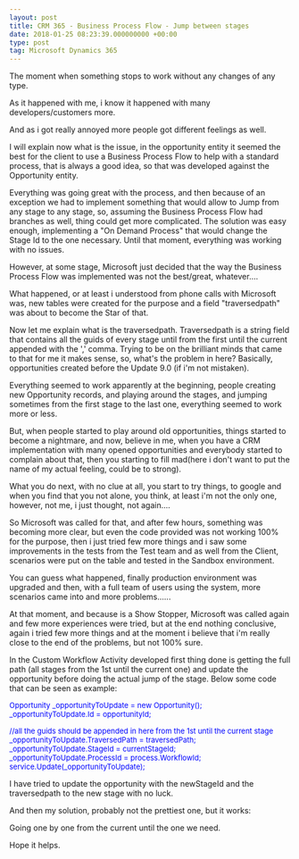 ```yaml
---
layout: post
title: CRM 365 - Business Process Flow - Jump between stages
date: 2018-01-25 08:23:39.000000000 +00:00
type: post
tag: Microsoft Dynamics 365
---
```


<p>The moment when something stops to work without any changes of any type. </p>
<p>As it happened with me, i know it happened with many developers/customers more.</p>
<p>And as i got really annoyed more people got different feelings as well.</p>
<p></p>
<p>I will explain now what is the issue, in the opportunity entity it seemed the best for the client to use a Business Process Flow to help with a standard process, that is always a good idea, so that was developed against the Opportunity entity.</p>
<p></p>
<p>Everything was going great with the process, and then because of an exception we had to implement something that would allow to Jump from any stage to any stage, so, assuming the Business Process Flow had branches as well, thing could get more complicated. The solution was easy enough, implementing a &quot;On Demand Process&quot; that would change the Stage Id to the one necessary. Until that moment, everything was working with no issues.</p>
<p></p>
<p>However, at some stage, Microsoft just decided that the way the Business Process Flow was implemented was not the best/great, whatever....</p>
<p></p>
<p>What happened, or at least i understood from phone calls with Microsoft was, new tables were created for the purpose and a field &quot;traversedpath&quot; was about to become the Star of that.</p>
<p></p>
<p>Now let me explain what is the traversedpath. Traversedpath is a string field that contains all the guids of every stage until from the first until the current appended with the ',' comma. Trying to be on the brilliant minds that came to that for me it makes sense, so, what's the problem in here? Basically, opportunities created before the Update 9.0 (if i'm not mistaken). </p>
<p></p>
<p>Everything seemed to work apparently at the beginning, people creating new Opportunity records, and playing around the stages, and jumping sometimes from the first stage to the last one, everything seemed to work more or less.</p>
<p></p>
<p>But, when people started to play around old opportunities, things started to become a nightmare, and now, believe in me, when you have a CRM implementation with many opened opportunities and everybody started to complain about that, then you starting to fill mad(here i don't want to put the name of my actual feeling, could be to strong).</p>
<p></p>
<p>What you do next, with no clue at all, you start to try things, to google and when you find that you not alone, you think, at least i'm not the only one, however, not me, i just thought, not again....</p>
<p></p>
<p>So Microsoft was called for that, and after few hours, something was becoming more clear, but even the code provided was not working 100% for the purpose, then i just tried few more things and i saw some improvements in the tests from the Test team and as well from the Client, scenarios were put on the table and tested in the Sandbox environment.</p>
<p></p>
<p>You can guess what happened, finally production environment was upgraded and then, with a full team of users using the system, more scenarios came into and more problems......</p></p>
<p></p>
<p>At that moment, and because is a Show Stopper, Microsoft was called again and few more experiences were tried, but at the end nothing conclusive, again i tried few more things and at the moment i believe that i'm really close to the end of the problems, but not 100% sure.</p>
<p></p>
<p>In the Custom Workflow Activity developed first thing done is getting the full path (all stages from the 1st until the current one) and update the opportunity before doing the actual jump of the stage. Below some code that can be seen as example:</p>
<p></p>
<p><span><font color="#0004ff" size="2">Opportunity _opportunityToUpdate = new Opportunity();<br />_opportunityToUpdate.Id = opportunityId;</font></span></p>
<p><span><font color="#0004ff" size="2"><span> //all the guids should be appended in here from the 1st until the current stage</span><br />_opportunityToUpdate.TraversedPath = traversedPath;<br />_opportunityToUpdate.StageId = currentStageId;<br />_opportunityToUpdate.ProcessId = process.WorkflowId;<br />service.Update(_opportunityToUpdate);</font></span></p>
<p></p>
<p>I have tried to update the opportunity with the newStageId and the traversedpath to the new stage with no luck.</p>
<p></p>
<p>And then my solution, probably not the prettiest one, but it works:&nbsp;</p>
<p>Going one by one from the current until the one we need.</p>

<p>Hope it helps.</p>
